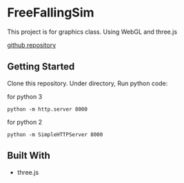 # FreeFallingSim
This project is for graphics class. Using WebGL and three.js

[github repository](https://github.com/sunshichen/FreeFallingSim.git)


## Getting Started
Clone this repository.
Under directory, Run python code:

for python 3 
```
python -m http.server 8000
```
for python 2 
```
python -m SimpleHTTPServer 8000
```

## Built With

* three.js

